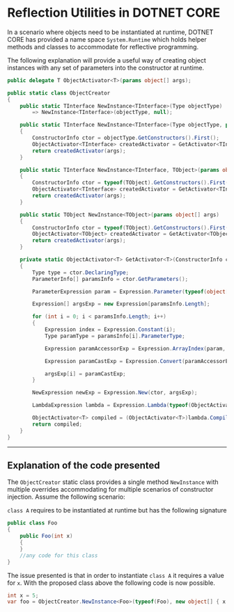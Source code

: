 # Reflection Utilities in DOTNET CORE

In a scenario where objects need to be instantiated at runtime, DOTNET CORE has provided a name space `System.Runtime` which holds helper methods and classes to accommodate for reflective programming.

The following explanation will provide a useful way of creating object instances with any set of parameters into the constructor at runtime.

```c#
public delegate T ObjectActivator<T>(params object[] args);

public static class ObjectCreator
{
    public static TInterface NewInstance<TInterface>(Type objectType)
        => NewInstance<TInterface>(objectType, null);

    public static TInterface NewInstance<TInterface>(Type objectType, params object[] args)
    {
        ConstructorInfo ctor = objectType.GetConstructors().First();
        ObjectActivator<TInterface> createdActivator = GetActivator<TInterface>(ctor);
        return createdActivator(args);
    }

    public static TInterface NewInstance<TInterface, TObject>(params object[] args)
    {
        ConstructorInfo ctor = typeof(TObject).GetConstructors().First();
        ObjectActivator<TInterface> createdActivator = GetActivator<TInterface>(ctor);
        return createdActivator(args);
    }

    public static TObject NewInstance<TObject>(params object[] args)
    {
        ConstructorInfo ctor = typeof(TObject).GetConstructors().First();
        ObjectActivator<TObject> createdActivator = GetActivator<TObject>(ctor);
        return createdActivator(args);
    }

    private static ObjectActivator<T> GetActivator<T>(ConstructorInfo ctor)
    {
        Type type = ctor.DeclaringType;
        ParameterInfo[] paramsInfo = ctor.GetParameters();

        ParameterExpression param = Expression.Parameter(typeof(object[]), "args");

        Expression[] argsExp = new Expression[paramsInfo.Length];

        for (int i = 0; i < paramsInfo.Length; i++)
        {
            Expression index = Expression.Constant(i);
            Type paramType = paramsInfo[i].ParameterType;

            Expression paramAccessorExp = Expression.ArrayIndex(param, index);

            Expression paramCastExp = Expression.Convert(paramAccessorExp, paramType);

            argsExp[i] = paramCastExp;
        }

        NewExpression newExp = Expression.New(ctor, argsExp);

        LambdaExpression lambda = Expression.Lambda(typeof(ObjectActivator<T>), newExp, param);

        ObjectActivator<T> compiled = (ObjectActivator<T>)lambda.Compile();
        return compiled;
    }
}
```

---

##  Explanation of the code presented

The `ObjectCreator` static class provides a single method `NewInstance` with multiple overrides accommodating for multiple scenarios of constructor injection. Assume the following scenario:

`class A` requires to be instantiated at runtime but has the following signature

```c#
public class Foo 
{
	public Foo(int x)
	{
	}
    //any code for this class
}
```

The issue presented is that in order to instantiate `class A` it requires a value for `x`. With the proposed class above the following code is now possible.

```c#
int x = 5;
var foo = ObjectCreator.NewInstance<Foo>(typeof(Foo), new object[] { x });
```

